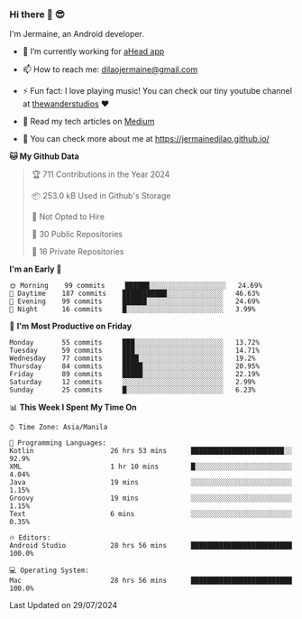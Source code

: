 ### Hi there 👋 😎
I'm Jermaine, an Android developer.

- 🔭 I’m currently working for [aHead app](https://www.ahead-app.com/)

- 📫 How to reach me: dilaojermaine@gmail.com

- ⚡ Fun fact: I love playing music! You can check our tiny youtube channel at [thewanderstudios](https://www.youtube.com/thewanderstudios) ♥️

- 📖 Read my tech articles on [Medium](https://jermainedilao.medium.com/)

- 👀 You can check more about me at https://jermainedilao.github.io/

<!--
**jermainedilao/jermainedilao** is a ✨ _special_ ✨ repository because its `README.md` (this file) appears on your GitHub profile.

Here are some ideas to get you started:

- 🔭 I’m currently working on ...
- 🌱 I’m currently learning ...
- 👯 I’m looking to collaborate on ...
- 🤔 I’m looking for help with ...
- 💬 Ask me about ...
- 📫 How to reach me: ...
- 😄 Pronouns: ...
- ⚡ Fun fact: ...
-->

<!--START_SECTION:waka-->
**🐱 My Github Data** 

> 🏆 711 Contributions in the Year 2024
 > 
> 📦 253.0 kB Used in Github's Storage 
 > 
> 🚫 Not Opted to Hire
 > 
> 📜 30 Public Repositories 
 > 
> 🔑 16 Private Repositories  
 > 
**I'm an Early 🐤** 

```text
🌞 Morning    99 commits     ██████░░░░░░░░░░░░░░░░░░░   24.69% 
🌆 Daytime    187 commits    ███████████░░░░░░░░░░░░░░   46.63% 
🌃 Evening    99 commits     ██████░░░░░░░░░░░░░░░░░░░   24.69% 
🌙 Night      16 commits     █░░░░░░░░░░░░░░░░░░░░░░░░   3.99%

```
📅 **I'm Most Productive on Friday** 

```text
Monday       55 commits     ███░░░░░░░░░░░░░░░░░░░░░░   13.72% 
Tuesday      59 commits     ███░░░░░░░░░░░░░░░░░░░░░░   14.71% 
Wednesday    77 commits     ████░░░░░░░░░░░░░░░░░░░░░   19.2% 
Thursday     84 commits     █████░░░░░░░░░░░░░░░░░░░░   20.95% 
Friday       89 commits     █████░░░░░░░░░░░░░░░░░░░░   22.19% 
Saturday     12 commits     ░░░░░░░░░░░░░░░░░░░░░░░░░   2.99% 
Sunday       25 commits     █░░░░░░░░░░░░░░░░░░░░░░░░   6.23%

```


📊 **This Week I Spent My Time On** 

```text
⌚︎ Time Zone: Asia/Manila

💬 Programming Languages: 
Kotlin                   26 hrs 53 mins      ███████████████████████░░   92.9% 
XML                      1 hr 10 mins        █░░░░░░░░░░░░░░░░░░░░░░░░   4.04% 
Java                     19 mins             ░░░░░░░░░░░░░░░░░░░░░░░░░   1.15% 
Groovy                   19 mins             ░░░░░░░░░░░░░░░░░░░░░░░░░   1.15% 
Text                     6 mins              ░░░░░░░░░░░░░░░░░░░░░░░░░   0.35%

🔥 Editors: 
Android Studio           28 hrs 56 mins      █████████████████████████   100.0%

💻 Operating System: 
Mac                      28 hrs 56 mins      █████████████████████████   100.0%

```


 Last Updated on 29/07/2024
<!--END_SECTION:waka-->
